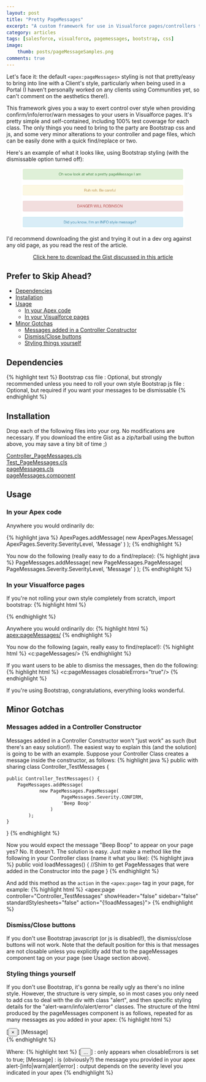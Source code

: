 ```yaml
---
layout: post
title: "Pretty PageMessages"
excerpt: "A custom framework for use in Visualforce pages/controllers to replace the default system and styling"
category: articles
tags: [salesforce, visualforce, pagemessages, bootstrap, css]
image:
    thumb: posts/pageMessageSamples.png
comments: true
---
```


Let's face it: the default `<apex:pageMessages>` styling is not that pretty/easy to bring into line with a Client's style, particularly when being used in a Portal (I haven't personally worked on any clients using Communities yet, so can't comment on the aesthetics there!).

This framework gives you a way to exert control over style when providing confirm/info/error/warn messages to your users in Visualforce pages. It's pretty simple and self-contained, including 100% test coverage for each class. The only things you need to bring to the party are Bootstrap css and js, and some very minor alterations to your controller and page files, which can be easily done with a quick find/replace or two.

Here's an example of what it looks like, using Bootstrap styling (with the dismissable option turned off):

<figure>
    <img src="/images/posts/pageMessageSamples.png" width="600px">
</figure>

I'd recommend downloading the gist and trying it out in a dev org against any old page, as you read the rest of the article.

<a href="https://gist.github.com/Oblongmana/5943010/download" target="_blank" class="btn" style="display:block; text-align:center">
    <i class="icon-github"></i> Click here to download the Gist discussed in this article
</a>


## Prefer to Skip Ahead? ##

- [Dependencies](#dependencies)
- [Installation](#installation)
- [Usage](#usage)
    - [In your Apex code](#in-your-apex-code)
    - [In your Visualforce pages](#in-your-visualforce-pages)
- [Minor Gotchas](#minor-gotchas)
    - [Messages added in a Controller Constructor](#messages-added-in-a-controller-constructor)
    - [Dismiss/Close buttons](#dismissclose-buttons)
    - [Styling things yourself](#styling-things-yourself)


## Dependencies ##

{% highlight text %}
Bootstrap css file : Optional, but strongly recommended unless you need to 
                     roll your own style
Bootstrap js file  : Optional, but required if you want your messages to be 
                     dismissable
{% endhighlight %}


## Installation ##

Drop each of the following files into your org. No modifications are necessary. If you download the
entire Gist as a zip/tarball using the button above, you may save a tiny bit of time ;)

<a href="https://gist.github.com/Oblongmana/5943010#file-controller_pagemessages-cls" target="_blank" >
    <i class="icon-github"></i> Controller_PageMessages.cls
</a><br/>
<a href="https://gist.github.com/Oblongmana/5943010#file-test_pagemessages-cls" target="_blank" >
    <i class="icon-github"></i> Test_PageMessages.cls
</a><br/>
<a href="https://gist.github.com/Oblongmana/5943010#file-pagemessages-cls" target="_blank" >
    <i class="icon-github"></i> pageMessages.cls
</a><br/>
<a href="https://gist.github.com/Oblongmana/5943010#file-pagemessages-component" target="_blank" >
    <i class="icon-github"></i> pageMessages.component
</a><br/>


## Usage ##

### In your Apex code ###
Anywhere you would ordinarily do:

{% highlight java %}
ApexPages.addMessage(
        new ApexPages.Message(
                ApexPages.Severity.SeverityLevel, 
                'Message'
            )
    );
{% endhighlight %}

You now do the following (really easy to do a find/replace):
{% highlight java %}
PageMessages.addMessage(
        new PageMessages.PageMessage(
                PageMessages.Severity.SeverityLevel, 
                'Message'
            )
    );
{% endhighlight %}

### In your Visualforce pages ###
If you're not rolling your own style completely from scratch, import bootstrap:
{% highlight html %}
<link href="//netdna.bootstrapcdn.com/twitter-bootstrap/2.3.2/css/bootstrap-combined.min.css" rel="stylesheet">
<script src="//netdna.bootstrapcdn.com/twitter-bootstrap/2.3.2/js/bootstrap.min.js"></script>
{% endhighlight %}

Anywhere you would ordinarily do:
{% highlight html %}
<apex:pageMessages/>
{% endhighlight %}

You now do the following (again, really easy to find/replace!):
{% highlight html %}
<c:pageMessages/>
{% endhighlight %}

If you want users to be able to dismiss the messages, then do the following:
{% highlight html %}
<c:pageMessages closableErrors="true"/>
{% endhighlight %}

If you're using Bootstrap, congratulations, everything looks wonderful.


## Minor Gotchas ##

### Messages added in a Controller Constructor ###
Messages added in a Controller Constructor won't "just work" as such (but there's an easy solution!). The easiest way to explain this (and the solution) is going to be with an example. Suppose your Controller Class creates a message inside the constructor, as follows:
{% highlight java %}
public with sharing class Controller_TestMessages {
    
    public Controller_TestMessages() {
        PageMessages.addMessage(
                new PageMessages.PageMessage(
                        PageMessages.Severity.CONFIRM, 
                        'Beep Boop'
                    )
            );
    }
    
}
{% endhighlight %}

Now you would expect the message "Beep Boop" to appear on your page yes? No. It doesn't. The solution is easy. Just make a method like the following in your Controller class (name it what you like):
{% highlight java %}
public void loadMessages() {
    //Shim to get PageMessages that were added in the Constructor into the page
}
{% endhighlight %}
    
And add this method as the `action` in the `<apex:page>` tag in your page, for example:
{% highlight html %}
    <apex:page controller="Controller_TestMessages" 
        showHeader="false" sidebar="false" standardStylesheets="false" 
        action="{!loadMessages}">
{% endhighlight %}
    


### Dismiss/Close buttons ###
If you don't use Bootstrap javascript (or js is disabled!), the dismiss/close buttons will not work. Note that the default position for this is that messages are not closable unless you explicitly add that to the pageMessages component tag on your page (see Usage section above).

### Styling things yourself ###
If you don't use Bootstrap, it's gonna be really ugly as there's no inline style. However, the structure is very simple,
so in most cases you only need to add css to deal with the div with class "alert", and then specific styling details for the "alert-warn/info/alert/error" classes.
The structure of the html produced by the pageMessages component is as follows, repeated for as many messages as you added in your apex:
{% highlight html %}
<div class="alert alert-[info|warn|alert|error]">
    [<button class="close" data-dismiss="alert" type="button">&times;</button>]
    [Message]
</div>
{% endhighlight %}

Where:
{% highlight text %}
[<button>...</button>]        : only appears when closableErrors is set to true;
[Message]                     : is (obviously?) the message you provided in 
                                your apex
alert-[info|warn|alert|error] : output depends on the severity level you 
                                indicated in your apex
{% endhighlight %}
